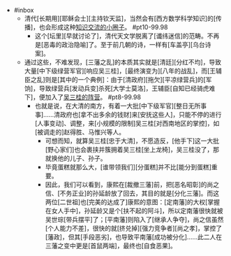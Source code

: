 - #inbox
    - 清代[长期用][耶稣会士][主持钦天监]，当然会有[西方数学科学知识]的[传播]，也会形成这种[知识交流的小圈子](https://bbs.northdy.com/thread-932741-1-1.html)。 #pt10-99.98
        - 这个[坛里][早就讨论了]，清代天文学脱离了[谶纬迷信]的范畴。不再是[恶毒的政治隐喻]了。至于前几朝的诗，一样有[车盖亭][乌台诗案]。
    - 通过这些，不难发现，[三藩之乱]的本质其实就是[清廷][分红不均]，导致大量[中下级绿营军官][响应吴三桂]，[最终演变为][八年的战乱]，而[王辅臣之乱]则是[其中的一个典例]：由于[清政府][拖欠][平凉绿营兵]的[军饷]，导致绿营兵[发动兵变]杀死[大学士莫洛]，王辅臣[自知已经骑虎难下]，便加入了[吴三桂的阵营](https://www.zhihu.com/question/449723522/answer/1873401887)。 #pt8-99.98
        - 也就是说，在大清的南方，有着一大批[中下级军官][整日无所事事]……清政府也[拿不出多余的钱财]来[安抚这些人]，只能不停的进行[人事变动]、调整，来[小规模的限制]吴三桂[对西南地区的掌控]，如[被调走的]赵得胜、马惟兴等人。
            - 可想而知，就算吴三桂[忠于大清]，不愿造反，[他手下]这一大批[野心家们]也会裹挟并簇拥着吴三桂[坐上龙椅]，吴三桂没了，那就换他的儿子、孙子。
            - 毕竟蛋糕就那么大，[谁带领我们][分蛋糕]并不比[能分到蛋糕]重要。
            - 因此，我们可以看到，康熙在[裁撤三藩]前，把[恶名昭彰]的尚之信、[不务正业]的孙延龄放了回去，其目的就是[分化三藩]。而这两位[二世祖]也[完美的达成了]康熙的意图：[定南藩]的大权[掌握在女人手中]，孙延龄又是个[扶不起的阿斗]，所以定南藩很快就被吴世琮[带兵摆平]了；[平南藩]则陷入了[继承人争夺]，尚之信虽然[个人能力不差]，很快的就[挤兑掉][强力竞争者][尚之孝]，掌控了[藩政]，但其[手段恶劣]，也导致平南藩[成功被分化]……此二人在三藩之变中更是[首鼠两端]，最终也[自食恶果]。
